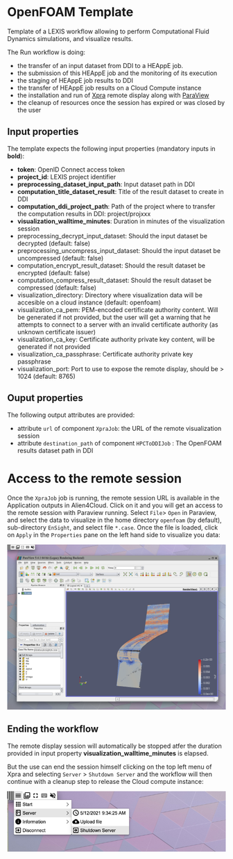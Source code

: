 # OpenFOAM Template

Template of a LEXIS workflow allowing to perform Computational Fluid Dynamics simulations,
and visualize results.

The Run workflow is doing:
* the transfer of an input dataset from DDI to a HEAppE job.
* the submission of this HEAppE job and the monitoring of its execution
* the staging of HEAppE job results to DDI
* the transfer of HEAppE job results on a Cloud Compute instance 
* the installation and run of [Xpra](https://xpra.org/) remote display along with [ParaView](https://www.paraview.org/)
* the cleanup of resources once the session has expired or was closed by the user

## Input properties

The template expects the following input properties (mandatory inputs in **bold**):
*  **token**: OpenID Connect access token
* **project_id**: LEXIS project identifier
* **preprocessing_dataset_input_path**: Input dataset path in DDI
* **computation_title_dataset_result**: Title of the result dataset to create in DDI
* **computation_ddi_project_path**: Path of the project where to transfer the computation results in DDI: project/projxxx
* **visualization_walltime_minutes**: Duration in minutes of the visualization session
* preprocessing_decrypt_input_dataset: Should the input dataset be decrypted (default: false)
* preprocessing_uncompress_input_dataset: Should the input dataset be uncompressed (default: false)
* computation_encrypt_result_dataset: Should the result dataset be encrypted (default: false)
* computation_compress_result_dataset: Should the result dataset be compressed (default: false)
* visualization_directory: Directory where visualization data will be accesible on a cloud instance (default: openfoam)
* visualization_ca_pem: PEM-encoded certificate authority content. Will be generated if not provided,
but the user will get a warning that he attempts to connect to a server with an invalid certificate authority (as unknown certificate issuer)
* visualization_ca_key: Certificate authority private key content, will be generated if not provided
* visualization_ca_passphrase: Certificate authority private key passphrase
* visualization_port: Port to use to expose the remote display, should be > 1024 (default: 8765)

## Ouput properties

The following output attributes are provided:
* attribute `url` of component `XpraJob`: the URL of the remote visualization session
* attribute `destination_path` of component `HPCToDDIJob` : The OpenFOAM results dataset path in DDI 

# Access to the remote session

Once the `XpraJob` job is running, the remote session URL is available in the Application outputs in Alien4Cloud.
Click on it and you will get an access to the remote session with Paraview running.
Select `File`> `Open` in Paraview, and select the data to visualize in the home directory `openfoam` (by default),
sub-directory `EnSight`, and select file `*.case`.
Once the file is loaded, click on `Apply` in the `Properties` pane on the left hand side to visualize you data:

![Paraview](../../../visualization/applications/xpra/images/Paraview.png)

## Ending the workflow

The remote display session will automatically be stopped atfer the duration 
provided in input property **visualization_walltime_minutes** is elapsed.

But the use can end the session himself clicking on the top left menu of Xpra
and selecting `Server` > `Shutdown Server` and the workflow will then continue with a cleanup step
to release the Cloud compute instance:

![Xpra menu](../../../visualization/applications/xpra/images/Xpra_menu.png)

